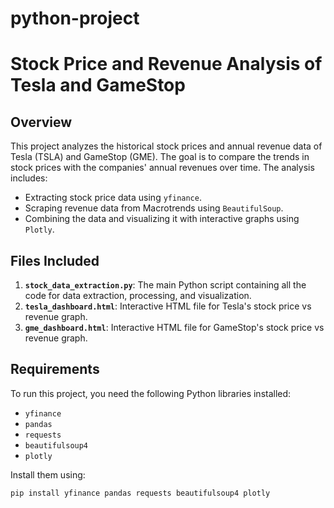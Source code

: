 # python-project
# Stock Price and Revenue Analysis of Tesla and GameStop

## Overview
This project analyzes the historical stock prices and annual revenue data of Tesla (TSLA) and GameStop (GME). The goal is to compare the trends in stock prices with the companies' annual revenues over time. The analysis includes:
- Extracting stock price data using `yfinance`.
- Scraping revenue data from Macrotrends using `BeautifulSoup`.
- Combining the data and visualizing it with interactive graphs using `Plotly`.

## Files Included
1. **`stock_data_extraction.py`**: The main Python script containing all the code for data extraction, processing, and visualization.
2. **`tesla_dashboard.html`**: Interactive HTML file for Tesla's stock price vs revenue graph.
3. **`gme_dashboard.html`**: Interactive HTML file for GameStop's stock price vs revenue graph.

## Requirements
To run this project, you need the following Python libraries installed:
- `yfinance`
- `pandas`
- `requests`
- `beautifulsoup4`
- `plotly`

Install them using:
```bash
pip install yfinance pandas requests beautifulsoup4 plotly
